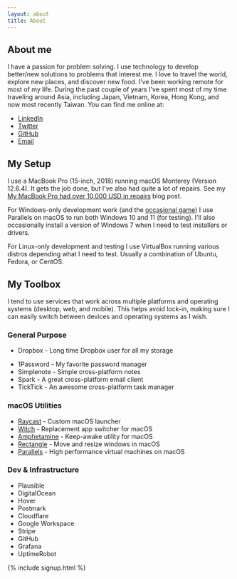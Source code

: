 ```yaml
---
layout: about
title: About
---
```


## About me
I have a passion for problem solving. I use technology to develop better/new solutions to problems that interest me. I love to travel the world, explore new places, and discover new food. I've been working remote for most of my life. During the past couple of years I've spent most of my time traveling around Asia, including Japan, Vietnam, Korea, Hong Kong, and now most recently Taiwan. You can find me online at:

- [LinkedIn](https://www.linkedin.com/in/philip-bergqvist-733a4214)
- [Twitter](https://twitter.com/pqvst)
- [GitHub](https://github.com/pqvst)
- [Email](mailto:hello@pqvst.com)

## My Setup

I use a MacBook Pro (15-inch, 2018) running macOS Monterey (Version 12.6.4). It gets the job done, but I've also had quite a lot of repairs. See my [My MacBook Pro had over 10,000 USD in repairs](/2021/08/24/my-macbook-pro/) blog post.

For Windows-only development work (and the [occasional game](/2021/10/02/running-rct-deluxe-in-parallels-on-mac/)) I use Parallels on macOS to run both Windows 10 and 11 (for testing). I'll also occasionally install a version of Windows 7 when I need to test installers or drivers.

For Linux-only development and testing I use VirtualBox running various distros depending what I need to test. Usually a combination of Ubuntu, Fedora, or CentOS.

## My Toolbox
I tend to use services that work across multiple platforms and operating systems (desktop, web, and mobile). This helps avoid lock-in, making sure I can easily switch between devices and operating systems as I wish.

### General Purpose
- Dropbox - Long time Dropbox user for all my storage
<!-- - NordVPN - My go-to VPN provider -->
- 1Password - My favorite password manager
- Simplenote - Simple cross-platform notes
- Spark - A great cross-platform email client
- TickTick - An awesome cross-platform task manager

### macOS Utilities
- [Raycast](https://www.raycast.com/) - Custom macOS launcher
- [Witch](https://manytricks.com/witch/) - Replacement app switcher for macOS
- [Amphetamine](https://apps.apple.com/us/app/amphetamine/id937984704?mt=12) - Keep-awake utility for macOS
- [Rectangle](https://rectangleapp.com/) - Move and resize windows in macOS
- [Parallels](https://www.parallels.com/) - High performance virtual machines on macOS

### Dev & Infrastructure
- Plausible
- DigitalOcean
- Hover
- Postmark
- Cloudflare
- Google Workspace
- Stripe
- GitHub
- Grafana
- UptimeRobot

{% include signup.html %}

